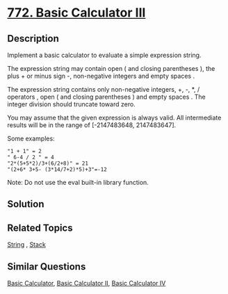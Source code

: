 # [772. Basic Calculator III](https://leetcode.com/problems/basic-calculator-iii)

## Description

Implement a basic calculator to evaluate a simple expression string.

The expression string may contain open ( and closing parentheses ), the plus + or minus sign -, non-negative integers and empty spaces .

The expression string contains only non-negative integers, +, -, *, / operators , open ( and closing parentheses ) and empty spaces . The integer division should truncate toward zero.

You may assume that the given expression is always valid. All intermediate results will be in the range of [-2147483648, 2147483647].

Some examples:

```
"1 + 1" = 2
" 6-4 / 2 " = 4
"2*(5+5*2)/3+(6/2+8)" = 21
"(2+6* 3+5- (3*14/7+2)*5)+3"=-12
```

Note: Do not use the eval built-in library function.

## Solution

## Related Topics

[String](https://leetcode.com/tag/string/) , [Stack](https://leetcode.com/tag/stack/) 

## Similar Questions

[Basic Calculator](https://leetcode.com/problems/basic-calculator/), [Basic Calculator II](https://leetcode.com/problems/basic-calculator-ii/), [Basic Calculator IV](https://leetcode.com/problems/basic-calculator-iv/)
